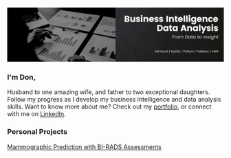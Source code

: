 [![](Business%20Intelligence.png)](https://github.com/Donald-Taggart/Data-Analytics-Portfolio)

### I'm Don,

Husband to one amazing wife, and father to two exceptional daughters.  Follow my progress as I develop my business intelligence and data analysis skills.  Want to know more about me?  Check out my [portfolio](https://github.com/Donald-Taggart/Data-Analytics-Portfolio), or connect with me on [LinkedIn](https://www.linkedin.com/in/donaldtaggart/).

### Personal Projects
[Mammographic Prediction with BI-RADS Assessments](https://github.com/Donald-Taggart/Data-Analytics-Portfolio/tree/main/Mammographic%20Prediction%20with%20BI-RADS%20Assessments)

<!--
**Donald-Taggart/Donald-Taggart** is a ✨ _special_ ✨ repository because its `README.md` (this file) appears on your GitHub profile.

Here are some ideas to get you started:

- 🔭 I’m currently working on ...
- 🌱 I’m currently learning ...
- 👯 I’m looking to collaborate on ...
- 🤔 I’m looking for help with ...
- 💬 Ask me about ...
- 📫 How to reach me: ...
- 😄 Pronouns: ...
- ⚡ Fun fact: ...
👋
-->
